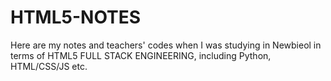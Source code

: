 # HTML5-NOTES

Here are my notes and teachers' codes when I was studying in Newbieol in terms of HTML5 FULL STACK ENGINEERING, including Python, HTML/CSS/JS etc.


